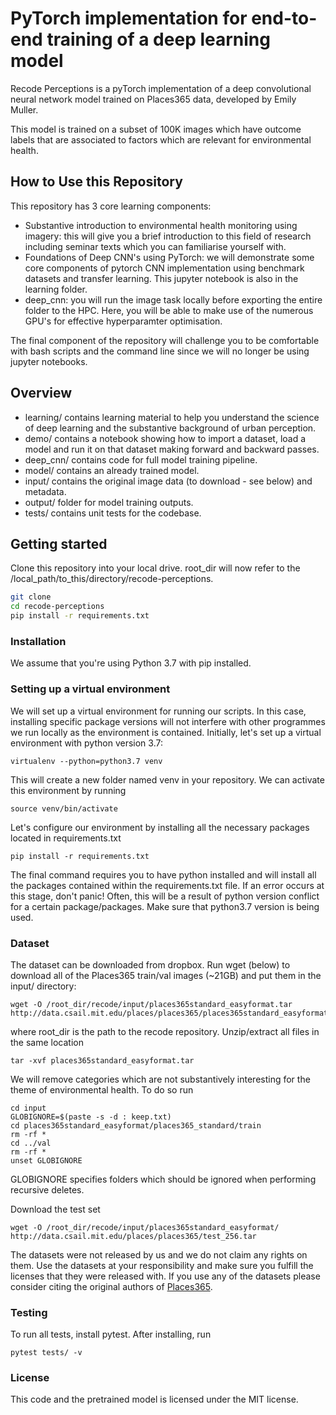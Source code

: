 # PyTorch implementation for end-to-end training of a deep learning model

Recode Perceptions is a pyTorch implementation of a deep convolutional neural network model trained on Places365 data, developed by Emily Muller.

This model is trained on a subset of 100K images which have outcome labels that are associated to factors which are relevant for environmental health.

## How to Use this Repository

This repository has 3 core learning components:

- Substantive introduction to environmental health monitoring using imagery: this will give you a brief introduction to this field of research including seminar texts which you can familiarise yourself with.
- Foundations of Deep CNN's using PyTorch: we will demonstrate some core components of pytorch CNN implementation using benchmark datasets and transfer learning. This jupyter notebook is also in the learning folder.
- deep_cnn: you will run the image task locally before exporting the entire folder to the HPC. Here, you will be able to make use of the numerous GPU's for effective hyperparamter optimisation.

The final component of the repository will challenge you to be comfortable with bash scripts and the command line since we will no longer be using jupyter notebooks.

## Overview

- learning/ contains learning material to help you understand the science of deep learning and the substantive background of urban perception.
- demo/ contains a notebook showing how to import a dataset, load a model and run it on that dataset making forward and backward passes.
- deep_cnn/ contains code for full model training pipeline.
- model/ contains an already trained model.
- input/ contains the original image data (to download - see below) and metadata.
- output/ folder for model training outputs.
- tests/ contains unit tests for the codebase.

## Getting started

Clone this repository into your local drive. root_dir will now refer to the /local_path/to_this/directory/recode-perceptions.

```sh
git clone
cd recode-perceptions
pip install -r requirements.txt
```

### Installation

We assume that you're using Python 3.7 with pip installed.

### Setting up a virtual environment

We will set up a virtual environment for running our scripts. In this case, installing specific package versions will not interfere with other programmes we run locally as the environment is contained. Initially, let's set up a virtual environment with python version 3.7:

```
virtualenv --python=python3.7 venv
```

This will create a new folder named venv in your repository. We can activate this environment by running

```
source venv/bin/activate
```

Let's configure our environment by installing all the necessary packages located in requirements.txt

```
pip install -r requirements.txt
```

The final command requires you to have python installed and will install all the packages contained within the requirements.txt file. If an error occurs at this stage, don't panic! Often, this will be a result of python version conflict for a certain package/packages. Make sure that python3.7 version is being used.

### Dataset

The dataset can be downloaded from dropbox. Run wget (below) to download all of the Places365 train/val images (~21GB) and put them in the input/ directory:

```
wget -O /root_dir/recode/input/places365standard_easyformat.tar http://data.csail.mit.edu/places/places365/places365standard_easyformat.tar
```

where root_dir is the path to the recode repository. Unzip/extract all files in the same location

```
tar -xvf places365standard_easyformat.tar
```

We will remove categories which are not substantively interesting for the theme of environmental health. To do so run

```
cd input
GLOBIGNORE=$(paste -s -d : keep.txt)
cd places365standard_easyformat/places365_standard/train
rm -rf *
cd ../val
rm -rf *
unset GLOBIGNORE
```

GLOBIGNORE specifies folders which should be ignored when performing recursive deletes.

Download the test set

```
wget -O /root_dir/recode/input/places365standard_easyformat/ http://data.csail.mit.edu/places/places365/test_256.tar
```

The datasets were not released by us and we do not claim any rights on them. Use the datasets at your responsibility and make sure you fulfill the licenses that they were released with. If you use any of the datasets please consider citing the original authors of [Places365](http://places2.csail.mit.edu/PAMI_places.pdf).

### Testing

To run all tests, install pytest. After installing, run

```
pytest tests/ -v
```

### License

This code and the pretrained model is licensed under the MIT license.


